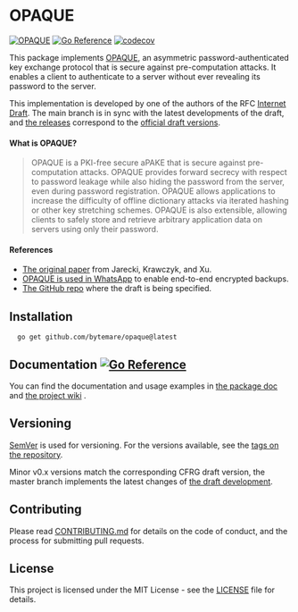 # OPAQUE
[![OPAQUE](https://github.com/bytemare/opaque/actions/workflows/ci.yml/badge.svg)](https://github.com/bytemare/opaque/actions/workflows/ci.yml)
[![Go Reference](https://pkg.go.dev/badge/github.com/bytemare/opaque.svg)](https://pkg.go.dev/github.com/bytemare/opaque)
[![codecov](https://codecov.io/gh/bytemare/opaque/branch/main/graph/badge.svg?token=5bQfB0OctA)](https://codecov.io/gh/bytemare/opaque)

This package implements [OPAQUE](https://datatracker.ietf.org/doc/draft-irtf-cfrg-opaque), an asymmetric password-authenticated
key exchange protocol that is secure against pre-computation attacks. It enables a client to authenticate to a server
without ever revealing its password to the server. 

This implementation is developed by one of the authors of the RFC [Internet Draft](https://github.com/cfrg/draft-irtf-cfrg-opaque).
The main branch is in sync with the latest developments of the draft, and [the releases](https://github.com/bytemare/opaque/releases)
correspond to the [official draft versions](https://datatracker.ietf.org/doc/draft-irtf-cfrg-opaque).

#### What is OPAQUE?

> OPAQUE is a PKI-free secure aPAKE that is secure against pre-computation attacks. OPAQUE provides forward secrecy with
> respect to password leakage while also hiding the password from the server, even during password registration. OPAQUE
> allows applications to increase the difficulty of offline dictionary attacks via iterated hashing or other key
> stretching schemes. OPAQUE is also extensible, allowing clients to safely store and retrieve arbitrary application data
> on servers using only their password.

#### References
- [The original paper](https://eprint.iacr.org/2018/163.pdf) from Jarecki, Krawczyk, and Xu.
- [OPAQUE is used in WhatsApp](https://www.whatsapp.com/security/WhatsApp_Security_Encrypted_Backups_Whitepaper.pdf) to enable end-to-end encrypted backups.
- [The GitHub repo](https://github.com/cfrg/draft-irtf-cfrg-opaque) where the draft is being specified.

## Installation

```
  go get github.com/bytemare/opaque@latest
```

## Documentation [![Go Reference](https://pkg.go.dev/badge/github.com/bytemare/opaque.svg)](https://pkg.go.dev/github.com/bytemare/opaque)

You can find the documentation and usage examples in [the package doc](https://pkg.go.dev/github.com/bytemare/opaque) and [the project wiki](https://github.com/bytemare/opaque/wiki) . 

## Versioning

[SemVer](http://semver.org) is used for versioning. For the versions available, see the [tags on the repository](https://github.com/bytemare/opaque/tags).

Minor v0.x versions match the corresponding CFRG draft version, the master branch implements the latest changes of [the draft development](https://github.com/cfrg/draft-irtf-cfrg-opaque).

## Contributing

Please read [CONTRIBUTING.md](.github/CONTRIBUTING.md) for details on the code of conduct, and the process for submitting pull requests.

## License

This project is licensed under the MIT License - see the [LICENSE](LICENSE) file for details.

